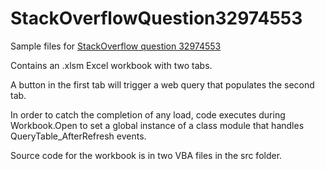 # StackOverflowQuestion32974553
Sample files for [StackOverflow question 32974553](http://stackoverflow.com/questions/32974553/how-can-i-post-process-the-data-from-an-excel-web-query-when-the-query-is-comple/32975304?noredirect=1#comment53781999_32975304)

Contains an .xlsm Excel workbook with two tabs.  

A button in the first tab will trigger a web query that populates the second tab.

In order to catch the completion of any load, code executes during Workbook.Open to set a global instance of a class module that handles QueryTable_AfterRefresh events.

Source code for the workbook is in two VBA files in the src folder.
